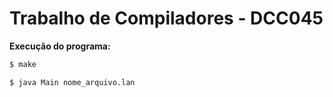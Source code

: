 # Trabalho de Compiladores - DCC045

**Execução do programa:** 

```bash
$ make
```

```bash
$ java Main nome_arquivo.lan
```
